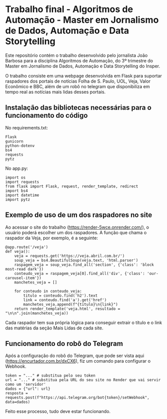 # Trabalho final - Algoritmos de Automação - Master em Jornalismo de Dados, Automação e Data Storytelling

Este repositório contém o trabalho desenvolvido pelo jornalista João Barbosa para a disciplina Algoritmos de Automação, do 3º trimestre do Master em Jornalismo de Dados, Automação e Data Storytelling do Insper.

O trabalho consiste em uma webpage desenvolvida em Flask para suportar raspadores dos portais de notícias Folha de S. Paulo, UOL, Veja, Valor Econômico e BBC, além de um robô no telegram que disponibiliza em tempo real as notícias mais lidas desses portais.

## Instalação das bibliotecas necessárias para o funcionamento do código

No requirements.txt:

```
Flask
gunicorn
python-dotenv
bs4
requests
pytz
```

No app.py:

```
import os
import requests
from flask import Flask, request, render_template, redirect
import bs4
import datetime
import pytz
```

## Exemplo de uso de um dos raspadores no site

Ao acessar o site do trabalho (https://render-5wce.onrender.com/), o usuário poderá escolher um dos raspadores. A função que chama o raspador da Veja, por exemplo, é a seguinte:

```
@app.route('/veja')
def veja():
    veja = requests.get('https://veja.abril.com.br/') 
    soup_veja = bs4.BeautifulSoup(veja.text, 'html.parser')
    raspagem_veja = soup_veja.find_all('section', {'class': 'block most-read dark'})
    conteudo_veja = raspagem_veja[0].find_all('div', {'class': 'our-carousel-item'})
    manchetes_veja = []

    for conteudo in conteudo_veja:
        titulo = conteudo.find('h2').text
        link = conteudo.find('a').get('href')
        manchetes_veja.append(f"{titulo}\n{link}")
    return render_template('veja.html', resultado = "\n\n".join(manchetes_veja))
  ```

Cada raspador tem sua própria lógica para conseguir extrair o título e o link das matérias da seção Mais Lidas de cada site.

## Funcionamento do robô do Telegram

Após a configuração do robô do Telegram, que pode ser vista aqui (https://encurtador.com.br/dxCX6), fiz um comando para configurar o Webhook.

```
token = "..." # substitua pelo seu token
url = "..." # substitua pela URL do seu site no Render que vai servir como um 'servidor'
dados = {"url": url}
resposta = requests.post(f"https://api.telegram.org/bot{token}/setWebhook", data=dados)
```
Feito esse processo, tudo deve estar funcionando.
